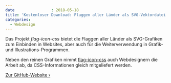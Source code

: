 ```yaml
---
date                : 2018-05-18
title: 'Kostenloser Download: Flaggen aller Länder als SVG-Vektordatei'
categories:
  - Webdesign
---
```

Das Projekt *flag-icon-css* bietet die Flaggen aller Länder als SVG-Grafiken zum Einbinden in Websites, aber auch für die Weiterverwendung in Grafik- und Illustrations-Programmen.
<!--more-->

Neben den reinen Grafiken nimmt [flag-icon-css](http://flag-icon-css.lip.is/) auch Webdesignern die Arbeit ab, da CSS-Informationen gleich mitgeliefert werden.

[Zur GitHub-Website ›][1]

 [1]: https://github.com/lipis/flag-icon-css/